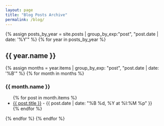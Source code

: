 ```yaml
---
layout: page
title: "Blog Posts Archive"
permalink: /blog/
---
```


{% assign posts_by_year = site.posts | group_by_exp:"post", "post.date | date: '%Y'" %}
{% for year in posts_by_year %}
  <h2>{{ year.name }}</h2>

  {% assign months = year.items | group_by_exp: "post", "post.date | date: '%B'" %}
  {% for month in months %}
    <h3>{{ month.name }}</h3>
    <ul>
      {% for post in month.items %}
        <li>
          <a href="{{ post.url | relative_url }}">{{ post.title }}</a> -
          {{ post.date | date: "%B %d, %Y at %I:%M %p" }}
        </li>
      {% endfor %}
    </ul>
  {% endfor %}
{% endfor %}

